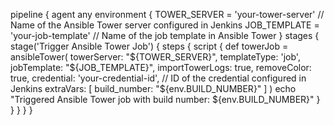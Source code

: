 pipeline {
    agent any
    environment {
        TOWER_SERVER = 'your-tower-server' // Name of the Ansible Tower server configured in Jenkins
        JOB_TEMPLATE = 'your-job-template' // Name of the job template in Ansible Tower
    }
    stages {
        stage('Trigger Ansible Tower Job') {
            steps {
                script {
                    def towerJob = ansibleTower(
                        towerServer: "${TOWER_SERVER}",
                        templateType: 'job',
                        jobTemplate: "${JOB_TEMPLATE}",
                        importTowerLogs: true,
                        removeColor: true,
                        credential: 'your-credential-id', // ID of the credential configured in Jenkins
                        extraVars: [
                            build_number: "${env.BUILD_NUMBER}"
                        ]
                    )
                    echo "Triggered Ansible Tower job with build number: ${env.BUILD_NUMBER}"
                }
            }
        }
    }
}
